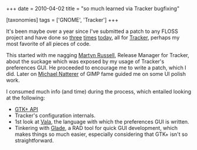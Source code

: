 +++
date = 2010-04-02
title = "so much learned via Tracker bugfixing"

[taxonomies]
tags = ['GNOME', 'Tracker']
+++

It\'s been maybe over a year since I\'ve submitted a patch to any FLOSS
project and have done so [three][] [times][] [today], all for [Tracker],
perhaps my most favorite of all pieces of code.

This started with me nagging [Martyn Russell], Release Manager for
Tracker, about the suckage which was exposed by my usage of Tracker\'s
preferences GUI. He proceeded to encourage me to write a patch, which I
did. Later on [Michael Natterer] of GIMP fame guided me on some UI
polish work.

I consumed much info (and time) during the process, which entailed
looking at the following:

-   [GTK+ API]
-   Tracker\'s configuration internals.
-   1st look at [Vala], the language with which the preferences GUI is
    written.
-   Tinkering with [Glade], a RAD tool for quick GUI development, which
    makes things so much easier, especially considering that GTK+ isn\'t
    so straightforward.

  [three]: https://bugzilla.gnome.org/show_bug.cgi?id=614608
  [times]: https://bugzilla.gnome.org/show_bug.cgi?id=614609
  [today]: https://bugzilla.gnome.org/show_bug.cgi?id=614610
  [Tracker]: http://projects.gnome.org/tracker/
  [Martyn Russell]: http://blogs.gnome.org/mr/
  [Michael Natterer]: http://gimpfoo.de/
  [GTK+ API]: http://developer.gnome.org/gtk2/stable/
  [Vala]: http://live.gnome.org/Vala
  [Glade]: http://glade.gnome.org/
